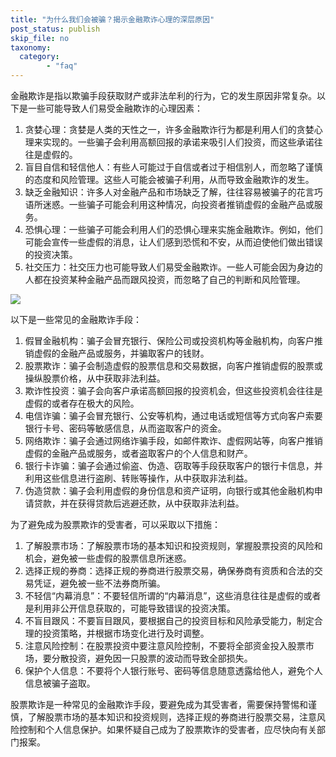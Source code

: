 ```yaml
---
title: "为什么我们会被骗？揭示金融欺诈心理的深层原因"
post_status: publish
skip_file: no
taxonomy:
  category:
        - "faq"
---
```


金融欺诈是指以欺骗手段获取财产或非法牟利的行为，它的发生原因非常复杂。以下是一些可能导致人们易受金融欺诈的心理因素：

1. 贪婪心理：贪婪是人类的天性之一，许多金融欺诈行为都是利用人们的贪婪心理来实现的。一些骗子会利用高额回报的承诺来吸引人们投资，而这些承诺往往是虚假的。
2. 盲目自信和轻信他人：有些人可能过于自信或者过于相信别人，而忽略了谨慎的态度和风险管理。这些人可能会被骗子利用，从而导致金融欺诈的发生。
3. 缺乏金融知识：许多人对金融产品和市场缺乏了解，往往容易被骗子的花言巧语所迷惑。一些骗子可能会利用这种情况，向投资者推销虚假的金融产品或服务。
4. 恐惧心理：一些骗子可能会利用人们的恐惧心理来实施金融欺诈。例如，他们可能会宣传一些虚假的消息，让人们感到恐慌和不安，从而迫使他们做出错误的投资决策。
5. 社交压力：社交压力也可能导致人们易受金融欺诈。一些人可能会因为身边的人都在投资某种金融产品而跟风投资，而忽略了自己的判断和风险管理。

![](https://cdn.fendou.la/tuoss/Facebook-Marketplace-Scams-Collage.jpg)

以下是一些常见的金融欺诈手段：

1. 假冒金融机构：骗子会冒充银行、保险公司或投资机构等金融机构，向客户推销虚假的金融产品或服务，并骗取客户的钱财。
2. 股票欺诈：骗子会制造虚假的股票信息和交易数据，向客户推销虚假的股票或操纵股票价格，从中获取非法利益。
3. 欺诈性投资：骗子会向客户承诺高额回报的投资机会，但这些投资机会往往是虚假的或者存在极大的风险。
4. 电信诈骗：骗子会冒充银行、公安等机构，通过电话或短信等方式向客户索要银行卡号、密码等敏感信息，从而盗取客户的资金。
5. 网络欺诈：骗子会通过网络诈骗手段，如邮件欺诈、虚假网站等，向客户推销虚假的金融产品或服务，或者盗取客户的个人信息和财产。
6. 银行卡诈骗：骗子会通过偷盗、伪造、窃取等手段获取客户的银行卡信息，并利用这些信息进行盗刷、转账等操作，从中获取非法利益。
7. 伪造贷款：骗子会利用虚假的身份信息和资产证明，向银行或其他金融机构申请贷款，并在获得贷款后逃避还款，从中获取非法利益。

为了避免成为股票欺诈的受害者，可以采取以下措施：

1. 了解股票市场：了解股票市场的基本知识和投资规则，掌握股票投资的风险和机会，避免被一些虚假的股票信息所迷惑。
2. 选择正规的券商：选择正规的券商进行股票交易，确保券商有资质和合法的交易凭证，避免被一些不法券商所骗。
3. 不轻信“内幕消息”：不要轻信所谓的“内幕消息”，这些消息往往是虚假的或者是利用非公开信息获取的，可能导致错误的投资决策。
4. 不盲目跟风：不要盲目跟风，要根据自己的投资目标和风险承受能力，制定合理的投资策略，并根据市场变化进行及时调整。
5. 注意风险控制：在股票投资中要注意风险控制，不要将全部资金投入股票市场，要分散投资，避免因一只股票的波动而导致全部损失。
6. 保护个人信息：不要将个人银行账号、密码等信息随意透露给他人，避免个人信息被骗子盗取。

股票欺诈是一种常见的金融欺诈手段，要避免成为其受害者，需要保持警惕和谨慎，了解股票市场的基本知识和投资规则，选择正规的券商进行股票交易，注意风险控制和个人信息保护。如果怀疑自己成为了股票欺诈的受害者，应尽快向有关部门报案。
